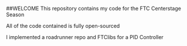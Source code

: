 ##WELCOME
This repository contains my code for the FTC Centerstage Season

All of the code contained is fully open-sourced

I implemented a roadrunner repo and FTClibs for a PID Controller
